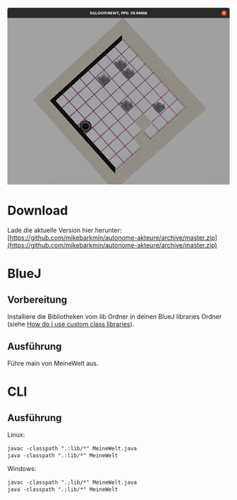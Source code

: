 ![Autonomer Staubsaugroboter](staubsaugroboter.png)

# Download

Lade die aktuelle Version hier herunter: [https://github.com/mikebarkmin/autonome-akteure/archive/master.zip](https://github.com/mikebarkmin/autonome-akteure/archive/master.zip)

# BlueJ

## Vorbereitung

Installiere die Bibliotheken vom lib Ordner in deinen BlueJ libraries Ordner (siehe [How do I use custom class libraries](https://www.bluej.org/faq.html#faq_How_do_I_use_custom_class_libraries__JARs__)).

## Ausführung

Führe main von MeineWelt aus.

# CLI

## Ausführung

Linux:
```
javac -classpath ".:lib/*" MeineWelt.java
java -classpath ".:lib/*" MeineWelt
```

Windows:
```
javac -classpath ".;lib/*" MeineWelt.java
java -classpath ".;lib/*" MeineWelt
```
